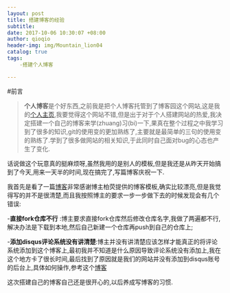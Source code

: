 ```yaml
---
layout: post
title: 搭建博客的经验
subtitle:  
date: 2017-10-06 10:30:07 +08:00
author: qioqio
header-img: img/Mountain_lion04
catalog: true
tags: 
	-搭建个人博客

---
```


#前言
>**个人博客**是个好东西,之前我是把个人博客托管到了博客园这个网站,这是我的[个人主页](https://cnblogs.com/qioqio),我要觉得这个网站不错,但是出于对于个人搭建网站的热爱,我决定搭建一个自己的博客来学(zhuang)习(bi)一下,果真在整个过程之中我学习到了很多的知识,git的使用变的更加熟练了,主要就是最简单的三句的使用变的熟练了.学到了很多做网站的相关知识,于此同时自己面对bug的心态也产生了变化.


话说做这个玩意真的挺麻烦呀,虽然我用的是别人的模板,但是我还是从昨天开始搞到了今天,用来一天半的时间,现在搞完了,写篇博客庆祝一下.

我首先是看了一篇[博客](http://www.jianshu.com/p/e68fba58f75c#Rename)非常感谢博主柏荧提供的博客模板,确实比较漂亮,但是我觉得写的并不是很清楚,而且我按照博主的要求一步一步做下去的时候发现会有几个错误:

-**直接fork仓库不行** :博主要求直接fork仓库然后修改仓库名字,我做了两遍都不行,解决办法是下载到本地,然后自己新建一个仓库再push到自己的仓库上;

-**添加disqus评论系统没有讲清楚**:博主并没有讲清楚应该怎样才能真正的将评论系统添加到这个博客上,最初我并不知道是什么原因导致评论系统没有添加上,我在这个地方卡了很长时间,最后找到了原因就是我们的网站并没有添加到disqus账号的后台上,具体如何操作,参考这个[博客](http://pizn.github.io/2011/11/15/use-disqus-for-your-post.html)

这次搭建自己的博客自己还是很开心的,以后养成写博客的习惯.
























